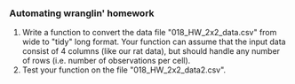 ### Automating wranglin' homework

1. Write a function to convert the data file "018_HW_2x2_data.csv" from wide to "tidy" long format. Your function can assume that the input data consist of 4 columns (like our rat data), but should handle any number of rows (i.e. number of observations per cell).
2. Test your function on the file "018_HW_2x2_data2.csv".

